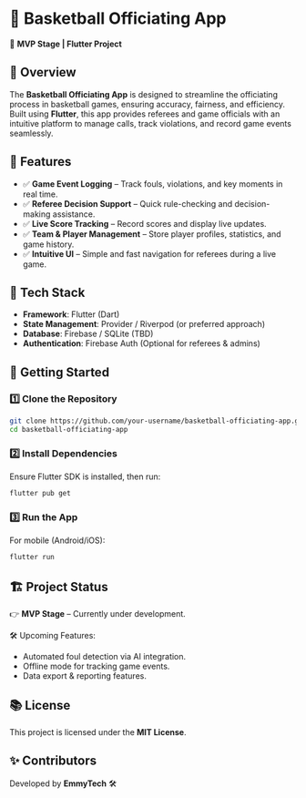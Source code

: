 # 🏀 Basketball Officiating App

🚀 **MVP Stage | Flutter Project**

## 📌 Overview
The **Basketball Officiating App** is designed to streamline the officiating process in basketball games, ensuring accuracy, fairness, and efficiency. Built using **Flutter**, this app provides referees and game officials with an intuitive platform to manage calls, track violations, and record game events seamlessly.

## 🎯 Features
- ✅ **Game Event Logging** – Track fouls, violations, and key moments in real time.
- ✅ **Referee Decision Support** – Quick rule-checking and decision-making assistance.
- ✅ **Live Score Tracking** – Record scores and display live updates.
- ✅ **Team & Player Management** – Store player profiles, statistics, and game history.
- ✅ **Intuitive UI** – Simple and fast navigation for referees during a live game.

## 🔧 Tech Stack
- **Framework**: Flutter (Dart)
- **State Management**: Provider / Riverpod (or preferred approach)
- **Database**: Firebase / SQLite (TBD)
- **Authentication**: Firebase Auth (Optional for referees & admins)

## 🚀 Getting Started

### 1️⃣ Clone the Repository
```bash
git clone https://github.com/your-username/basketball-officiating-app.git
cd basketball-officiating-app
```

### 2️⃣ Install Dependencies
Ensure Flutter SDK is installed, then run:
```bash
flutter pub get
```

### 3️⃣ Run the App
For mobile (Android/iOS):
```bash
flutter run
````

## 🏗 Project Status
👉 **MVP Stage** – Currently under development.

🛠 Upcoming Features:
- Automated foul detection via AI integration.
- Offline mode for tracking game events.
- Data export & reporting features.

## 📚 License
This project is licensed under the **MIT License**.

## ✨ Contributors
Developed by **EmmyTech** 🛠

